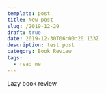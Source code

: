 ```yaml
---
template: post
title: New post
slug: /2019-12-29
draft: true
date: 2019-12-30T06:00:20.133Z
description: test post
category: Book Review
tags:
  - read me
---
```

Lazy book review
